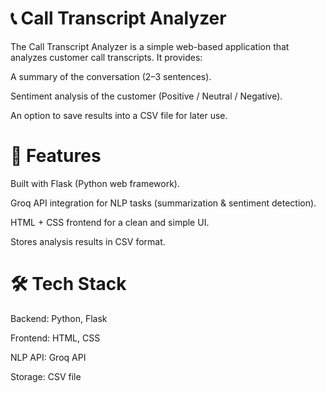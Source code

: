 # 📞 Call Transcript Analyzer

The Call Transcript Analyzer is a simple web-based application that analyzes customer call transcripts. It provides:

A summary of the conversation (2–3 sentences).

Sentiment analysis of the customer (Positive / Neutral / Negative).

An option to save results into a CSV file for later use.

# 🚀 Features

Built with Flask (Python web framework).

Groq API integration for NLP tasks (summarization & sentiment detection).

HTML + CSS frontend for a clean and simple UI.

Stores analysis results in CSV format.

# 🛠️ Tech Stack

Backend: Python, Flask

Frontend: HTML, CSS

NLP API: Groq API

Storage: CSV file
